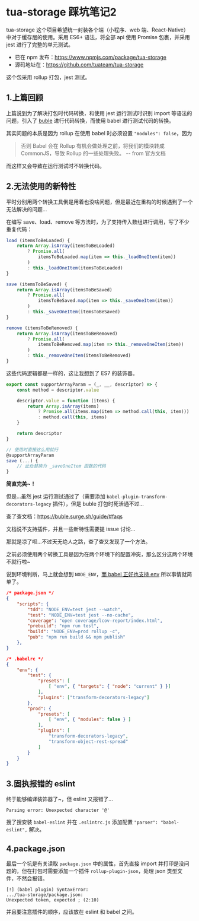 # tua-storage 踩坑笔记2
tua-storage 这个项目希望统一封装各个端（小程序、web 端、React-Native）中对于缓存层的使用。采用 ES6+ 语法，将全部 api 使用 Promise 包裹，并采用 jest 进行了完整的单元测试。

* 已在 npm 发布：https://www.npmjs.com/package/tua-storage
* 源码地址在：https://github.com/tuateam/tua-storage

这个包采用 rollup 打包，jest 测试。

## 1.上篇回顾
上篇说到为了解决打包时代码转换，和使用 jest 运行测试时识别 import 等语法的问题，引入了 [buble](https://github.com/Rich-Harris/buble) 进行代码转换，而使用 babel 进行测试代码的转换。

其实问题的本质是因为 rollup 在使用 babel 时必须设置 `"modules": false`，因为

> 否则 Babel 会在 Rollup 有机会做处理之前，将我们的模块转成 CommonJS，导致 Rollup 的一些处理失败。 -- from 官方文档

而这样又会导致在运行测试时不转换代码。

## 2.无法使用的新特性
平时分别用两个转换工具倒是用着也没啥问题，但是最近在重构的时候遇到了一个无法解决的问题...

在编写 save、load、remove 等方法时，为了支持传入数组进行调用，写了不少重复代码：

```js
load (itemsToBeLoaded) {
    return Array.isArray(itemsToBeLoaded)
        ? Promise.all(
            itemsToBeLoaded.map(item => this._loadOneItem(item))
        )
        : this._loadOneItem(itemsToBeLoaded)
}

save (itemsToBeSaved) {
    return Array.isArray(itemsToBeSaved)
        ? Promise.all(
            itemsToBeSaved.map(item => this._saveOneItem(item))
        )
        : this._saveOneItem(itemsToBeSaved)
}

remove (itemsToBeRemoved) {
    return Array.isArray(itemsToBeRemoved)
        ? Promise.all(
            itemsToBeRemoved.map(item => this._removeOneItem(item))
        )
        : this._removeOneItem(itemsToBeRemoved)
}
```

这些代码逻辑都是一样的，这让我想到了 ES7 的装饰器。

```js
export const supportArrayParam = (_, __, descriptor) => {
    const method = descriptor.value

    descriptor.value = function (items) {
        return Array.isArray(items)
            ? Promise.all(items.map(item => method.call(this, item)))
            : method.call(this, items)
    }

    return descriptor
}

// 使用时直接这么用就行
@supportArrayParam
save (...) {
    // 此处替换为 _saveOneItem 函数的代码
}
```

**简直完美~！**

但是...虽然 jest 运行测试通过了（需要添加 `babel-plugin-transform-decorators-legacy` 插件），但是 buble 打包时死活通不过...

查了查文档：https://buble.surge.sh/guide/#faqs

文档说不支持插件，并且一些新特性需要提 issue 讨论...

那就是凉了呗...不过天无绝人之路，查了查又发现了一个方法。

之前必须使用两个转换工具是因为在两个环境下的配置冲突，那么区分这两个环境不就行啦~

说到环境判断，马上就会想到 `NODE_ENV`，[而 babel 正好也支持 env](https://babeljs.io/docs/usage/babelrc/#env-option) 所以事情就简单了。

```json
/* package.json */
{
    "scripts": {
        "tdd": "NODE_ENV=test jest --watch",
        "test": "NODE_ENV=test jest --no-cache",
        "coverage": "open coverage/lcov-report/index.html",
        "prebuild": "npm run test",
        "build": "NODE_ENV=prod rollup -c",
        "pub": "npm run build && npm publish"
    },
}
```

```json
/* .babelrc */
{
    "env": {
        "test": {
            "presets": [
                [ "env", { "targets": { "node": "current" } }]
            ],
            "plugins": ["transform-decorators-legacy"]
        },
        "prod": {
            "presets": [
                [ "env", { "modules": false } ]
            ],
            "plugins": [
                "transform-decorators-legacy",
                "transform-object-rest-spread"
            ]
        }
    }
}
```

## 3.固执报错的 eslint
终于能够编译装饰器了~，但 eslint 又报错了...

```
Parsing error: Unexpected character '@'
```

搜了搜安装 `babel-eslint` 并在 `.eslintrc.js` 添加配置 `"parser": "babel-eslint",` 解决。

## 4.package.json
最后一个坑是有关读取 `package.json` 中的属性，首先直接 import 并打印是没问题的，但在打包时需要添加一个插件 `rollup-plugin-json`，处理 json 类型文件，不然会报错。

```
[!] (babel plugin) SyntaxError:
.../tua-storage/package.json:
Unexpected token, expected ; (2:10)
```

并且要注意插件的顺序，应该放在 eslint 和 babel 之间。
